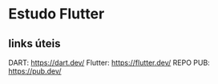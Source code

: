 # Estudo Flutter


## links úteis 
DART: <a href="https://dart.dev/">https://dart.dev/</a>
Flutter: <a href="https://flutter.dev/">https://flutter.dev/</a>
REPO PUB: <a href="https://pub.dev/">https://pub.dev/</a>

